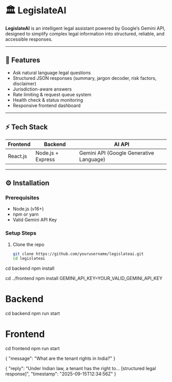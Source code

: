 # 🏛️ LegislateAI

**LegislateAI** is an intelligent legal assistant powered by Google’s Gemini API, designed to simplify complex legal information into structured, reliable, and accessible responses.

---

## 🚀 Features

- Ask natural language legal questions
- Structured JSON responses (summary, jargon decoder, risk factors, disclaimer)
- Jurisdiction-aware answers
- Rate limiting & request queue system
- Health check & status monitoring
- Responsive frontend dashboard

---

## ⚡ Tech Stack

| Frontend | Backend | AI API |
|----------|---------|--------|
| React.js | Node.js + Express | Gemini API (Google Generative Language) |

---

## ⚙️ Installation

### Prerequisites

- Node.js (v16+)
- npm or yarn
- Valid Gemini API Key

### Setup Steps

1. Clone the repo  
   ```bash
   git clone https://github.com/yourusername/legislateai.git
   cd legislateai
cd backend
npm install

cd ../frontend
npm install
GEMINI_API_KEY=YOUR_VALID_GEMINI_API_KEY
# Backend
cd backend
npm run start

# Frontend
cd frontend
npm run start

{
  "message": "What are the tenant rights in India?"
}

{
  "reply": "Under Indian law, a tenant has the right to... [structured legal response]",
  "timestamp": "2025-09-15T12:34:56Z"
}


